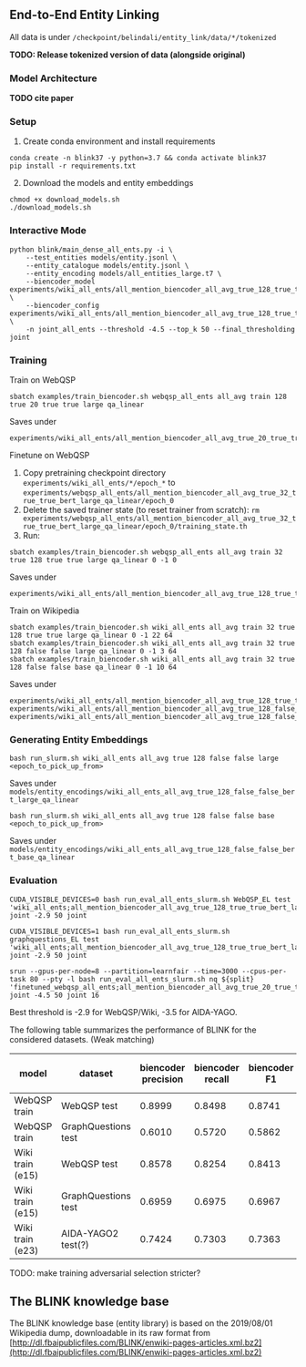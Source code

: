## End-to-End Entity Linking

All data is under `/checkpoint/belindali/entity_link/data/*/tokenized`

**TODO: Release tokenized version of data (alongside original)**

### Model Architecture
**TODO cite paper**

### Setup
1. Create conda environment and install requirements
```
conda create -n blink37 -y python=3.7 && conda activate blink37
pip install -r requirements.txt
```

2. Download the models and entity embeddings
```console
chmod +x download_models.sh
./download_models.sh
```

### Interactive Mode
```console
python blink/main_dense_all_ents.py -i \
    --test_entities models/entity.jsonl \
    --entity_catalogue models/entity.jsonl \
    --entity_encoding models/all_entities_large.t7 \
    --biencoder_model experiments/wiki_all_ents/all_mention_biencoder_all_avg_true_128_true_true_bert_large_qa_linear/epoch_22/pytorch_model.bin \
    --biencoder_config experiments/wiki_all_ents/all_mention_biencoder_all_avg_true_128_true_true_bert_large_qa_linear/training_params.txt \
    -n joint_all_ents --threshold -4.5 --top_k 50 --final_thresholding joint
```

### Training
Train on WebQSP
```console
sbatch examples/train_biencoder.sh webqsp_all_ents all_avg train 128 true 20 true true large qa_linear
```
Saves under
```
experiments/wiki_all_ents/all_mention_biencoder_all_avg_true_20_true_true_bert_large_qa_linear
```

Finetune on WebQSP
1. Copy pretraining checkpoint directory `experiments/wiki_all_ents/*/epoch_*` to `experiments/webqsp_all_ents/all_mention_biencoder_all_avg_true_32_true_true_bert_large_qa_linear/epoch_0`
2. Delete the saved trainer state (to reset trainer from scratch): `rm experiments/webqsp_all_ents/all_mention_biencoder_all_avg_true_32_true_true_bert_large_qa_linear/epoch_0/training_state.th`
3. Run:
```console
sbatch examples/train_biencoder.sh webqsp_all_ents all_avg train 32 true 128 true true large qa_linear 0 -1 0
```
Saves under
```
experiments/wiki_all_ents/all_mention_biencoder_all_avg_true_128_true_true_bert_large_qa_linear
```

Train on Wikipedia
```console
sbatch examples/train_biencoder.sh wiki_all_ents all_avg train 32 true 128 true true large qa_linear 0 -1 22 64
sbatch examples/train_biencoder.sh wiki_all_ents all_avg train 32 true 128 false false large qa_linear 0 -1 3 64
sbatch examples/train_biencoder.sh wiki_all_ents all_avg train 32 true 128 false false base qa_linear 0 -1 10 64
```

Saves under
```
experiments/wiki_all_ents/all_mention_biencoder_all_avg_true_128_true_true_bert_large_qa_linear
experiments/wiki_all_ents/all_mention_biencoder_all_avg_true_128_false_false_bert_large_qa_linear
experiments/wiki_all_ents/all_mention_biencoder_all_avg_true_128_false_false_bert_base_qa_linear
```


### Generating Entity Embeddings
```console
bash run_slurm.sh wiki_all_ents all_avg true 128 false false large <epoch_to_pick_up_from>
```
Saves under `models/entity_encodings/wiki_all_ents_all_avg_true_128_false_false_bert_large_qa_linear`

``` console
bash run_slurm.sh wiki_all_ents all_avg true 128 false false base <epoch_to_pick_up_from>
```
Saves under `models/entity_encodings/wiki_all_ents_all_avg_true_128_false_false_bert_base_qa_linear`


### Evaluation
```console
CUDA_VISIBLE_DEVICES=0 bash run_eval_all_ents_slurm.sh WebQSP_EL test 'wiki_all_ents;all_mention_biencoder_all_avg_true_128_true_true_bert_large_qa_linear;15' joint -2.9 50 joint

CUDA_VISIBLE_DEVICES=1 bash run_eval_all_ents_slurm.sh graphquestions_EL test 'wiki_all_ents;all_mention_biencoder_all_avg_true_128_true_true_bert_large_qa_linear;15' joint -2.9 50 joint

srun --gpus-per-node=8 --partition=learnfair --time=3000 --cpus-per-task 80 --pty -l bash run_eval_all_ents_slurm.sh nq ${split} 'finetuned_webqsp_all_ents;all_mention_biencoder_all_avg_true_20_true_true_bert_large_qa_linear' joint -4.5 50 joint 16
```

Best threshold is -2.9 for WebQSP/Wiki, -3.5 for AIDA-YAGO.

The following table summarizes the performance of BLINK for the considered datasets. (Weak matching)

model | dataset | biencoder precision | biencoder recall | biencoder F1 | runtime (s), bsz=64 |
------------- | ------------- | ------------- | ------------- | ------------- | ------------- |
WebQSP train | WebQSP test | 0.8999 | 0.8498 | 0.8741 | 183.4 |
WebQSP train | GraphQuestions test | 0.6010 | 0.5720 | 0.5862 | 756.3 |
Wiki train (e15) | WebQSP test | 0.8578 | 0.8254 | 0.8413 | ? |
Wiki train (e15) | GraphQuestions test | 0.6959 | 0.6975 | 0.6967 | ? |
Wiki train (e23) | AIDA-YAGO2 test(?) | 0.7424 | 0.7303 | 0.7363 | ? |

TODO: make training adversarial selection stricter?


## The BLINK knowledge base
The BLINK knowledge base (entity library) is based on the 2019/08/01 Wikipedia dump, downloadable in its raw format from [http://dl.fbaipublicfiles.com/BLINK/enwiki-pages-articles.xml.bz2](http://dl.fbaipublicfiles.com/BLINK/enwiki-pages-articles.xml.bz2)
